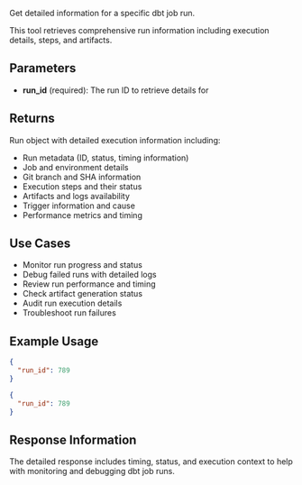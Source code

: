 Get detailed information for a specific dbt job run.

This tool retrieves comprehensive run information including execution details, steps, and artifacts.

## Parameters

- **run_id** (required): The run ID to retrieve details for

## Returns

Run object with detailed execution information including:

- Run metadata (ID, status, timing information)
- Job and environment details
- Git branch and SHA information
- Execution steps and their status
- Artifacts and logs availability
- Trigger information and cause
- Performance metrics and timing

## Use Cases

- Monitor run progress and status
- Debug failed runs with detailed logs
- Review run performance and timing
- Check artifact generation status
- Audit run execution details
- Troubleshoot run failures

## Example Usage

```json
{
  "run_id": 789
}
```

```json
{
  "run_id": 789
}
```

## Response Information

The detailed response includes timing, status, and execution context to help with monitoring and debugging dbt job runs.
